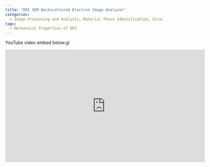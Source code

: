```yaml
---
title: "DRI SEM Backscattered Electron Image Analyzer"
categories:
  - Image Processing and Analysis, Material Phase Identification, Direct Reduced Iron
tags:
  - Mechanical Properties of DRI
---
```


YouTube video embed below.gi

<iframe width="640" height="360" src="https://www.youtube.com/watch?v=03C1qXk-r1I" frameborder="0" allowfullscreen></iframe>